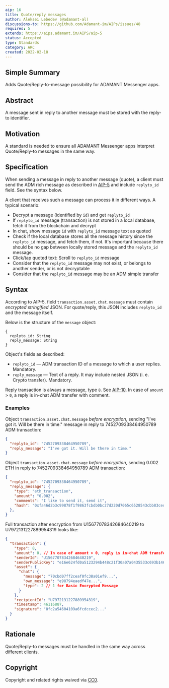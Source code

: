 ```yaml
---
aip: 16
title: Quote/reply messages
author: Aleksei Lebedev (@adamant-al)
discussions-to: https://github.com/Adamant-im/AIPs/issues/48
requires: 5
extends: https://aips.adamant.im/AIPS/aip-5
status: Accepted
type: Standards
category: ARC
created: 2022-02-18
---
```


## Simple Summary

Adds Quote/Reply-to-message possibility for ADAMANT Messenger apps.

## Abstract
<!--A short (~200 word) description of the technical issue being addressed.-->
A message sent in reply to another message must be stored with the reply-to identifier.

## Motivation

A standard is needed to ensure all ADAMANT Messenger apps interpret Quote/Reply-to messages in the same way.

## Specification

When sending a message in reply to another message (quote), a client must send the ADM rich message as described in [AIP-5](https://aips.adamant.im/AIPS/aip-5) and include `replyto_id` field. See the syntax below.

A client that receives such a message can process it in different ways. A typical scenario:

- Decrypt a message (identified by `id`) and get `replyto_id`
- If `replyto_id` message (transaction) is not stored in a local database, fetch it from the blockchain and decrypt
- In chat, show message `id` with `replyto_id` message text as quoted
- Check if the local database stores all the message history since the `replyto_id` message, and fetch them, if not. It's important because there should be no gap between locally stored message and the `replyto_id` message.
- Click/tap quoted text: Scroll to `replyto_id` message
- Consider that the `replyto_id` message may not exist, or belongs to another sender, or is not decryptable
- Consider that the `replyto_id` message may be an ADM simple transfer

## Syntax

According to AIP-5, field `transaction.asset.chat.message` must contain *encrypted stringified* JSON. For quote/reply, this JSON includes `replyto_id` and the message itself.

Below is the structure of the `message` object:

````
{
  replyto_id: String
  reply_message: String
}
````

Object's fields as described:

- `replyto_id` — ADM transaction ID of a message to which a user replies. Mandatory.
- `reply_message` — Text of a reply. It may include nested JSON (i. e. Crypto transfer). Mandatory.

Reply transaction is always a message, type `8`. See [AIP-10](https://aips.adamant.im/AIPS/aip-10#transaction-types). In case of `amount` > `0`, a reply is in-chat ADM transfer with comment.

### Examples

Object `transaction.asset.chat.message` *before encryption*, sending "I've got it. Will be there in time." message in reply to 7452709338464950789 ADM transaction:

```` json
{
  "replyto_id": "7452709338464950789",
  "reply_message": "I've got it. Will be there in time."
}
````

Object `transaction.asset.chat.message` *before encryption*, sending 0.002 ETH in reply to 7452709338464950789 ADM transaction:

```` json
{
  "replyto_id": "7452709338464950789",
  "reply_message": {
    "type": "eth_transaction",
    "amount": "0.002",
    "comments": "I like to send it, send it",
    "hash": "0xfa46d2b3c99878f1f9863fcbdb0bc27d220d7065c6528543cbb83ced84487deb"
  },
}
````

Full transaction after encryption from U15677078342684640219 to U7972131227889954319 looks like:

```` json
{
  "transaction": {
    "type": 8,
    "amount": 0, // In case of amount > 0, reply is in-chat ADM transfer with comment
    "senderId": "U15677078342684640219",
    "senderPublicKey": "e16e624fd0a5123294b448c21f30a07a0435533c693b146b14e66830e4e20404",
    "asset": {
      "chat": {
        "message": "70cbd07ff2ceaf0fc38a01ef9...",
        "own_message": "e98794eaedf47e...",
        "type": 2 // 1 for Basic Encrypted Message
      }
    },
    "recipientId": "U7972131227889954319",
    "timestamp": 46116887,
    "signature": "8fc2a54604109a6fcdccec2..."
  }
}
````

## Rationale

Quote/Reply-to messages must be handled in the same way across different clients.

## Copyright

Copyright and related rights waived via [CC0](https://creativecommons.org/publicdomain/zero/1.0/).
